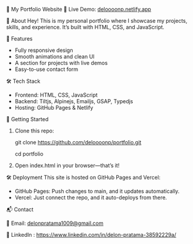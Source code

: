 📌 My Portfolio Website
🚀 Live Demo: [deloooonp.netlify.app](https://deloooonp.netlify.app/)

📝 About
Hey! This is my personal portfolio where I showcase my projects, skills, and experience. It’s built with HTML, CSS, and JavaScript.

🎨 Features
- Fully responsive design
- Smooth animations and clean UI
- A section for projects with live demos
- Easy-to-use contact form

🛠 Tech Stack
- Frontend: HTML, CSS, JavaScript
- Backend: Tiltjs, Alpinejs, Emailjs, GSAP, Typedjs
- Hosting: GitHub Pages & Netlify

🚀 Getting Started
1. Clone this repo:
   
     git clone https://github.com/deloooonp/portfolio.git
  
     cd portfolio

3. Open index.html in your browser—that’s it!
   
🛠 Deployment
This site is hosted on GitHub Pages and Vercel:

- GitHub Pages: Push changes to main, and it updates automatically.
- Vercel: Just connect the repo, and it auto-deploys from there.
  
📬 Contact

📧 Email: delonpratama1009@gmail.com

🔗 LinkedIn : https://www.linkedin.com/in/delon-pratama-38592229a/
